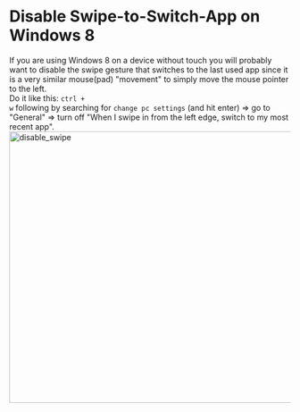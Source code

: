 # Disable Swipe-to-Switch-App on Windows 8

If you are using Windows 8 on a device without touch you will probably want to disable the swipe gesture that switches to the last used app since it is a very similar mouse(pad) "movement" to simply move the mouse pointer to the left. 
<br/>
Do it like this: <code>ctrl + w</code> following by searching for <code>change pc settings</code> (and hit enter) => go to "General" => turn off "When I swipe in from the left edge, switch to my most recent app".
<img src="https://steen.hulthin.dk/blog/wp-content/uploads/2013/02/disable_swipe.png" alt="disable_swipe" width="1057" height="486" class="alignnone size-full wp-image-340" />